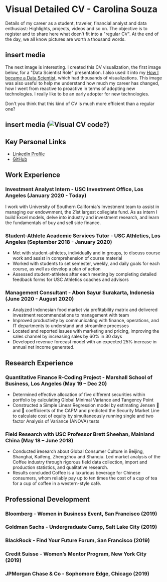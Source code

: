 # Visual Detailed CV - Carolina Souza

Details of my career as a student, traveler, financial analyst and data enthusiast: Highlights, projects, videos and so on. The objective is to register and to share here what doen't fit into a "regular CV". At the end of the day, we all know pictures are worth a thousand words. 

## insert media

The next image is interesting. I created this CV visualization, the first image below, for a "Data Scientist Role" presentation. I also used it into my [How I became a Data Scientist](https://www.linkedin.com/pulse/how-did-i-become-data-scientist-rodrigo-souza/), which had thousands of visualizations. This image was also useful to help me understand how much my career has changed, how I went from reactive to proactive in terms of adopting new technologies. I really like to be an early adopter for new technologies.

Don't you think that this kind of CV is much more efficient than a regular one?

## insert media (![Visual CV](./images/cv2.JPG) code?)

## Key Personal Links

+ [LinkedIn Profile](https://www.linkedin.com/in/carolina-souza-usc/)
+ [GitHub](https://github.com/carolina-ns)

## Work Experience 

### Investment Analyst Intern - USC Investment Office, Los Angeles (January 2020 - Today)

I work with University of Southern California's Investment team to assist in managing our endownment, the 21st largest collegiate fund. As as intern I build Excel models, delve into industry and investment research, and learn the fundamentals of buy and sell side finance. 

### Student-Athlete Academic Services Tutor - USC Athletics, Los Angeles (September 2018 - January 2020)

+	Met with student-athletes, individually and in groups, to discuss course work and assist in comprehension of course material
+	Worked with students to set semester, weekly, and daily goals for each course, as well as develop a plan of action
+	Assessed student-athletes after each meeting by completing detailed feedback forms for USC Athletics coaches and advisors


### Management Consultant - Abon Sayur Surakarta, Indonesia (June 2020 - August 2020)

+	Analyzed Indonesian food market via profitability matrix and delivered investment recommendations to management with team
+ Improved productivity by communicating with finance, operations, and IT departments to understand and streamline processes
+ Located and reported issues with marketing and pricing, improving the sales channel by increasing sales by 60% in 30 days
+ Developed revenue forecast model with an expected 25% increase in annual net income generated.

## Research Experience

### Quantitative Finance R-Coding Project - Marshall School of Business, Los Angeles (May 19 – Dec 20)
+	Determined effective allocation of five different securities within portfolio by calculating Global Minimal Variance and Tangency Point
+	Constructed a Simple Linear Regression model by estimating Jensen  and  coefficients of the CAPM and predicted the Security Market Line to calculate cost of equity by simultaneously running single and two factor Analysis of Variance (ANOVA) tests

### Field Research with USC Professor Brett Sheehan, Mainland China (May 18 – June 2018)
+	Conducted iresearch about Global Consumer Culture in Beijing, Shanghai, Kaifeng, Zhengzhou and Shanqiu. Led market analysis of the Coffee industry through rigorous field data collection, import and production statistics, and qualitative research.  
+	Results concluded Coffee is a luxurious beverage for Chinese consumers, whom reliably pay up to ten times the cost of a cup of tea for a cup of coffee in a western-style café.


## Professional Development

### Bloomberg - Women in Business Event, San Francisco (2019)
### Goldman Sachs - Undergraduate Camp, Salt Lake City (2019)
### BlackRock - Find Your Future Forum, San Francisco (2019)
### Credit Suisse - Women’s Mentor Program, New York City (2019)
### JPMorgan Chase & Co - Sophomore Edge, Chicago (2019)
